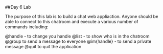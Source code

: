 ##Day 6 Lab

The purpose of this lab is to build a chat web appliaction.  Anyone should be able to connect to this chatroom and execute a various number of commands including:

@handle - to change you handle
@list - to show who is in the chatroom
@group to send a message to everyone
@im{handle} - to send a private message
@quit to quit the application